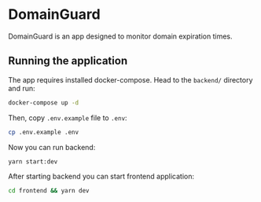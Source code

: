 # DomainGuard

DomainGuard is an app designed to monitor domain expiration times.

## Running the application

The app requires installed docker-compose.
Head to the `backend/` directory and run:

```sh
docker-compose up -d
```

Then, copy `.env.example` file to `.env`:

```sh
cp .env.example .env
```

Now you can run backend:

```sh
yarn start:dev
```

After starting backend you can start frontend application:

```sh
cd frontend && yarn dev
```
